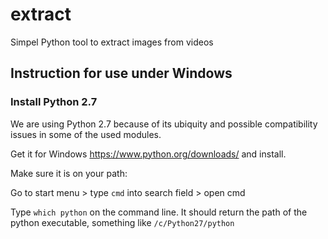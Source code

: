 # extract

Simpel Python tool to extract images from videos

## Instruction for use under Windows

### Install Python 2.7

We are using Python 2.7 because of its ubiquity and possible compatibility issues in some of the used modules.

Get it for Windows https://www.python.org/downloads/ and install.

Make sure it is on your path:

Go to start menu > type ```cmd``` into search field > open cmd

Type ```which python``` on the command line. It should return the path of the python executable, something like ```/c/Python27/python```
